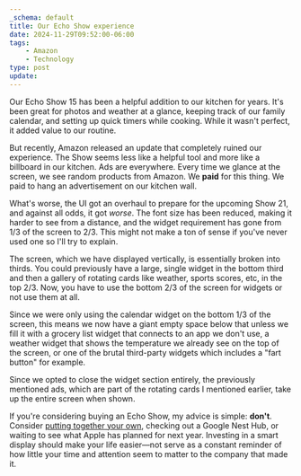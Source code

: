 ```yaml
---
_schema: default
title: Our Echo Show experience
date: 2024-11-29T09:52:00-06:00
tags:
    - Amazon
    - Technology
type: post
update:
---
```


Our Echo Show 15 has been a helpful addition to our kitchen for years. It's been great for photos and weather at a glance, keeping track of our family calendar, and setting up quick timers while cooking. While it wasn't perfect, it added value to our routine.

But recently, Amazon released an update that completely ruined our experience. The Show seems less like a helpful tool and more like a billboard in our kitchen. Ads are everywhere. Every time we glance at the screen, we see random products from Amazon. We **paid** for this thing. We paid to hang an advertisement on our kitchen wall.

What's worse, the UI got an overhaul to prepare for the upcoming Show 21, and against all odds, it got *worse*. The font size has been reduced, making it harder to see from a distance, and the widget requirement has gone from 1/3 of the screen to 2/3. This might not make a ton of sense if you've never used one so I'll try to explain.

The screen, which we have displayed vertically, is essentially broken into thirds. You could previously have a large, single widget in the bottom third and then a gallery of rotating cards like weather, sports scores, etc, in the top 2/3. Now, you have to use the bottom 2/3 of the screen for widgets or not use them at all.

Since we were only using the calendar widget on the bottom 1/3 of the screen, this means we now have a giant empty space below that unless we fill it with a grocery list widget that connects to an app we don't use, a weather widget that shows the temperature we already see on the top of the screen, or one of the brutal third-party widgets which includes a "fart button" for example.

Since we opted to close the widget section entirely, the previously mentioned ads, which are part of the rotating cards I mentioned earlier, take up the entire screen when shown.

If you're considering buying an Echo Show, my advice is simple: **don't**. Consider [putting together your own](https://www.hanselman.com/blog/how-to-build-a-wall-mounted-family-calendar-and-dashboard-with-a-raspberry-pi-and-cheap-monitor), checking out a Google Nest Hub, or waiting to see what Apple has planned for next year. Investing in a smart display should make your life easier—not serve as a constant reminder of how little your time and attention seem to matter to the company that made it.
